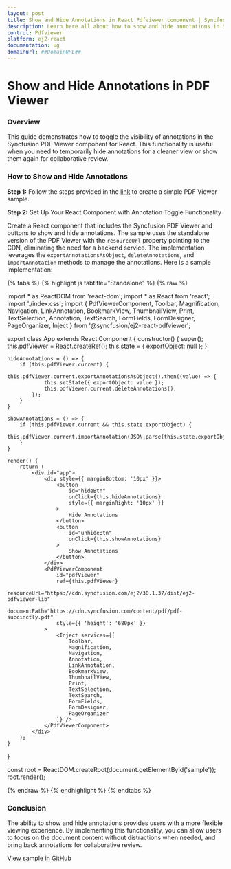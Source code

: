 ```yaml
---
layout: post
title: Show and Hide Annotations in React Pdfviewer component | Syncfusion
description: Learn here all about how to show and hide annotations in Syncfusion React Pdfviewer component of Syncfusion Essential JS 2 and more.
control: Pdfviewer
platform: ej2-react
documentation: ug
domainurl: ##DomainURL##
---
```


# Show and Hide Annotations in PDF Viewer

### Overview

This guide demonstrates how to toggle the visibility of annotations in the Syncfusion PDF Viewer component for React. This functionality is useful when you need to temporarily hide annotations for a cleaner view or show them again for collaborative review.

### How to Show and Hide Annotations

**Step 1:** Follow the steps provided in the [link](https://ej2.syncfusion.com/react/documentation/pdfviewer/getting-started) to create a simple PDF Viewer sample.

**Step 2:** Set Up Your React Component with Annotation Toggle Functionality

Create a React component that includes the Syncfusion PDF Viewer and buttons to show and hide annotations. The sample uses the standalone version of the PDF Viewer with the `resourceUrl` property pointing to the CDN, eliminating the need for a backend service. The implementation leverages the `exportAnnotationsAsObject`, `deleteAnnotations`, and `importAnnotation` methods to manage the annotations. Here is a sample implementation:

{% tabs %}
{% highlight js tabtitle="Standalone" %}
{% raw %} 

import * as ReactDOM from 'react-dom';
import * as React from 'react';
import './index.css';
import { 
    PdfViewerComponent, 
    Toolbar, 
    Magnification, 
    Navigation, 
    LinkAnnotation, 
    BookmarkView, 
    ThumbnailView, 
    Print, 
    TextSelection, 
    Annotation, 
    TextSearch, 
    FormFields, 
    FormDesigner, 
    PageOrganizer, 
    Inject 
} from '@syncfusion/ej2-react-pdfviewer';

export class App extends React.Component {
    constructor() {
        super();
        this.pdfViewer = React.createRef();
        this.state = {
            exportObject: null
        };
    }
    
    hideAnnotations = () => {
        if (this.pdfViewer.current) {
            this.pdfViewer.current.exportAnnotationsAsObject().then((value) => {
                this.setState({ exportObject: value });
                this.pdfViewer.current.deleteAnnotations();
            });
        }
    }
    
    showAnnotations = () => {
        if (this.pdfViewer.current && this.state.exportObject) {
            this.pdfViewer.current.importAnnotation(JSON.parse(this.state.exportObject));
        }
    }
    
    render() {
        return (
            <div id="app">
                <div style={{ marginBottom: '10px' }}>
                    <button 
                        id="hideBtn" 
                        onClick={this.hideAnnotations}
                        style={{ marginRight: '10px' }}
                    >
                        Hide Annotations
                    </button>
                    <button 
                        id="unhideBtn" 
                        onClick={this.showAnnotations}
                    >
                        Show Annotations
                    </button>
                </div>
                <PdfViewerComponent 
                    id="pdfViewer" 
                    ref={this.pdfViewer}
                    resourceUrl="https://cdn.syncfusion.com/ej2/30.1.37/dist/ej2-pdfviewer-lib"
                    documentPath="https://cdn.syncfusion.com/content/pdf/pdf-succinctly.pdf"
                    style={{ 'height': '680px' }}
                >
                    <Inject services={[
                        Toolbar, 
                        Magnification, 
                        Navigation, 
                        Annotation, 
                        LinkAnnotation, 
                        BookmarkView, 
                        ThumbnailView,
                        Print, 
                        TextSelection, 
                        TextSearch, 
                        FormFields, 
                        FormDesigner,
                        PageOrganizer
                    ]} />
                </PdfViewerComponent>
            </div>
        );
    }
}

const root = ReactDOM.createRoot(document.getElementById('sample'));
root.render(<App />);

{% endraw %}
{% endhighlight %}
{% endtabs %}

### Conclusion

The ability to show and hide annotations provides users with a more flexible viewing experience. By implementing this functionality, you can allow users to focus on the document content without distractions when needed, and bring back annotations for collaborative review.

[View sample in GitHub](https://github.com/SyncfusionExamples/react-pdf-viewer-examples/tree/master/How%20to)